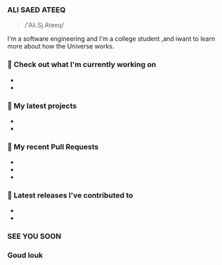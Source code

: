 ### ALI SAED ATEEQ

> /'Ali.Sj.Ateeq/

I'm a software engineering and I'm a college student ,and iwant to learn more about how the Universe works.


### 👷 Check out what I'm currently working on
-
-

### 🌱 My latest projects
-
-
### 🔨 My recent Pull Requests

-
-
-
### 🔭 Latest releases I've contributed to

- 
-

### SEE YOU SOON
### Goud louk
